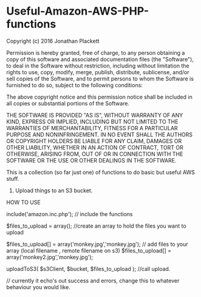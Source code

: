 # Useful-Amazon-AWS-PHP-functions


Copyright (c) 2016 Jonathan Plackett

Permission is hereby granted, free of charge, to any person obtaining a copy of this software and associated documentation files (the "Software"), to deal in the Software without restriction, including without limitation the rights to use, copy, modify, merge, publish, distribute, sublicense, and/or sell copies of the Software, and to permit persons to whom the Software is furnished to do so, subject to the following conditions:

The above copyright notice and this permission notice shall be included in all copies or substantial portions of the Software.

THE SOFTWARE IS PROVIDED "AS IS", WITHOUT WARRANTY OF ANY KIND, EXPRESS OR IMPLIED, INCLUDING BUT NOT LIMITED TO THE WARRANTIES OF MERCHANTABILITY, FITNESS FOR A PARTICULAR PURPOSE AND NONINFRINGEMENT. IN NO EVENT SHALL THE AUTHORS OR COPYRIGHT HOLDERS BE LIABLE FOR ANY CLAIM, DAMAGES OR OTHER LIABILITY, WHETHER IN AN ACTION OF CONTRACT, TORT OR OTHERWISE, ARISING FROM, OUT OF OR IN CONNECTION WITH THE SOFTWARE OR THE USE OR OTHER DEALINGS IN THE SOFTWARE.



This is a collection (so far just one) of functions to do basic but useful AWS stuff.

1) Upload things to an S3 bucket.

HOW TO USE

include('amazon.inc.php'); // include the functions

$files_to_upload = array(); //create an array to hold the files you want to upload

$files_to_upload[] = array('monkey.jpg','monkey.jpg'); // add files to your array (local filename , remote filename on s3)
$files_to_upload[] = array('monkey2.jpg','monkey.jpg');

uploadToS3( $s3Client, $bucket, $files_to_upload ); //call upload.

// currently it echo's out success and errors, change this to whatever behaviour you would like.
